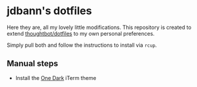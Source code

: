 # jdbann's dotfiles

Here they are, all my lovely little modifications. This repository is created to
extend [thoughtbot/dotfiles](https://github.com/thoughtbot/dotfiles) to my own
personal preferences.

Simply pull both and follow the instructions to install via `rcup`.

## Manual steps

- Install the [One Dark][one-dark] iTerm theme

[one-dark]: https://github.com/joshdick/onedark.vim/blob/master/term/One%20Dark.itermcolors
